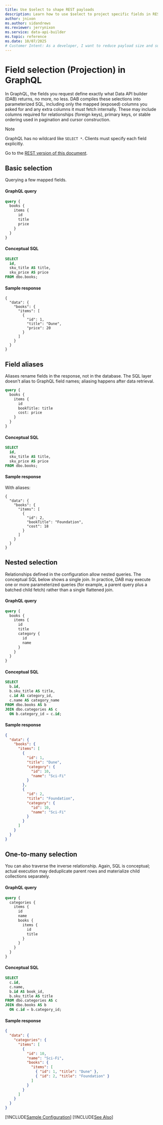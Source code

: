 ```yaml
---
title: Use $select to shape REST payloads
description: Learn how to use $select to project specific fields in REST queries and how selection works in GraphQL.
author: jnixon
ms.author: sidandrews
ms.reviewer: jerrynixon
ms.service: data-api-builder
ms.topic: reference
ms.date: 10/07/2025
# Customer Intent: As a developer, I want to reduce payload size and surface only allowed columns.
---
```


# Field selection (Projection) in GraphQL

In GraphQL, the fields you request define exactly what Data API builder (DAB) returns, no more, no less. DAB compiles these selections into parameterized SQL, including only the mapped (exposed) columns you asked for and any extra columns it must fetch internally. These may include columns required for relationships (foreign keys), primary keys, or stable ordering used in pagination and cursor construction.

> [!NOTE]
> GraphQL has no wildcard like `SELECT *`. Clients must specify each field explicitly.

Go to the [REST version of this document](./select-rest.md).

## Basic selection

Querying a few mapped fields.

#### GraphQL query

```graphql
query {
  books {
    items {
      id
      title
      price
    }
  }
}
```

#### Conceptual SQL

```sql
SELECT
  id,
  sku_title AS title,
  sku_price AS price
FROM dbo.books;
```

#### Sample response

```jsonc
{
  "data": {
    "books": {
      "items": [
        {
          "id": 1,
          "title": "Dune",
          "price": 20
        }
      ]
    }
  }
}
```

## Field aliases

Aliases rename fields in the response, not in the database. The SQL layer doesn't alias to GraphQL field names; aliasing happens after data retrieval.

```graphql
query {
  books {
    items {
      id
      bookTitle: title
      cost: price
    }
  }
}
```

#### Conceptual SQL

```sql
SELECT
  id,
  sku_title AS title,
  sku_price AS price
FROM dbo.books;
```

#### Sample response

With aliases:

```jsonc
{
  "data": {
    "books": {
      "items": [
        {
          "id": 2,
          "bookTitle": "Foundation",
          "cost": 18
        }
      ]
    }
  }
}
```

## Nested selection

Relationships defined in the configuration allow nested queries. The conceptual SQL below shows a single join. In practice, DAB may execute one or more parameterized queries (for example, a parent query plus a batched child fetch) rather than a single flattened join.

#### GraphQL query

```graphql
query {
  books {
    items {
      id
      title
      category {
        id
        name
      }
    }
  }
}
```

#### Conceptual SQL

```sql
SELECT
  b.id,
  b.sku_title AS title,
  c.id AS category_id,
  c.name AS category_name
FROM dbo.books AS b
JOIN dbo.categories AS c
  ON b.category_id = c.id;
```

#### Sample response

```json
{
  "data": {
    "books": {
      "items": [
        {
          "id": 1,
          "title": "Dune",
          "category": {
            "id": 10,
            "name": "Sci-Fi"
          }
        },
        {
          "id": 2,
          "title": "Foundation",
          "category": {
            "id": 10,
            "name": "Sci-Fi"
          }
        }
      ]
    }
  }
}
```

## One-to-many selection

You can also traverse the inverse relationship. Again, SQL is conceptual; actual execution may deduplicate parent rows and materialize child collections separately.

#### GraphQL query

```graphql
query {
  categories {
    items {
      id
      name
      books {
        items {
          id
          title
        }
      }
    }
  }
}
```

#### Conceptual SQL

```sql
SELECT
  c.id,
  c.name,
  b.id AS book_id,
  b.sku_title AS title
FROM dbo.categories AS c
JOIN dbo.books AS b
  ON c.id = b.category_id;
```

#### Sample response

```json
{
  "data": {
    "categories": {
      "items": [
        {
          "id": 10,
          "name": "Sci-Fi",
          "books": {
            "items": [
              { "id": 1, "title": "Dune" },
              { "id": 2, "title": "Foundation" }
            ]
          }
        }
      ]
    }
  }
}
```

[!INCLUDE[Sample Configuration](./includes/sample-config.md)]
[!INCLUDE[See Also](./includes/see-also.md)]
